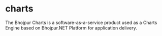 # charts
The Bhojpur Charts is a software-as-a-service product used as a Charts Engine based on Bhojpur.NET Platform for application delivery.

